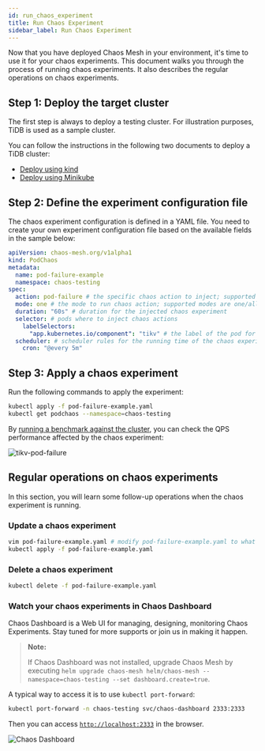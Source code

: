 ```yaml
---
id: run_chaos_experiment
title: Run Chaos Experiment
sidebar_label: Run Chaos Experiment
---
```


Now that you have deployed Chaos Mesh in your environment, it's time to use it for your chaos experiments. This document walks you through the process of running chaos experiments. It also describes the regular operations on chaos experiments.

## Step 1: Deploy the target cluster

The first step is always to deploy a testing cluster. For illustration purposes, TiDB is used as a sample cluster.

You can follow the instructions in the following two documents to deploy a TiDB cluster:

- [Deploy using kind](https://docs.pingcap.com/tidb-in-kubernetes/stable/get-started/#create-a-kubernetes-cluster-using-kind)
- [Deploy using Minikube](https://docs.pingcap.com/tidb-in-kubernetes/stable/get-started#create-a-kubernetes-cluster-using-minikube)

## Step 2: Define the experiment configuration file

The chaos experiment configuration is defined in a YAML file. You need to create your own experiment configuration file based on the available fields in the sample below:

```yaml
apiVersion: chaos-mesh.org/v1alpha1
kind: PodChaos
metadata:
  name: pod-failure-example
  namespace: chaos-testing
spec:
  action: pod-failure # the specific chaos action to inject; supported actions: pod-kill/pod-failure
  mode: one # the mode to run chaos action; supported modes are one/all/fixed/fixed-percent/random-max-percent
  duration: "60s" # duration for the injected chaos experiment
  selector: # pods where to inject chaos actions
    labelSelectors:
      "app.kubernetes.io/component": "tikv" # the label of the pod for chaos injection
  scheduler: # scheduler rules for the running time of the chaos experiments about pods.
    cron: "@every 5m"
```

## Step 3: Apply a chaos experiment

Run the following commands to apply the experiment:

```bash
kubectl apply -f pod-failure-example.yaml
kubectl get podchaos --namespace=chaos-testing
```

By [running a benchmark against the cluster](https://pingcap.com/docs/stable/benchmark/how-to-run-sysbench/), you can check the QPS performance affected by the chaos experiment:

![tikv-pod-failure](/img/tikv-pod-failure.png)

## Regular operations on chaos experiments

In this section, you will learn some follow-up operations when the chaos experiment is running.

### Update a chaos experiment

```bash
vim pod-failure-example.yaml # modify pod-failure-example.yaml to what you want
kubectl apply -f pod-failure-example.yaml
```

### Delete a chaos experiment

```bash
kubectl delete -f pod-failure-example.yaml
```

### Watch your chaos experiments in Chaos Dashboard

Chaos Dashboard is a Web UI for managing, designing, monitoring Chaos Experiments. Stay tuned for more supports or join us in making it happen.

> **Note:**
>
> If Chaos Dashboard was not installed, upgrade Chaos Mesh by executing `helm upgrade chaos-mesh helm/chaos-mesh --namespace=chaos-testing --set dashboard.create=true`.

A typical way to access it is to use `kubectl port-forward`:

```bash
kubectl port-forward -n chaos-testing svc/chaos-dashboard 2333:2333
```

Then you can access [`http://localhost:2333`](http://localhost:2333) in the browser.

![Chaos Dashboard](/img/chaos-dashboard.gif)
